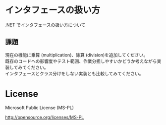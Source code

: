 # インタフェースの扱い方

.NET でインタフェースの扱い方について

## 課題

現在の機能に乗算 (multiplication)、除算 (division)を追加してください。  
既存のコードへの影響度やテスト範囲、作業分担しやすいかどうか考えながら実装してみてください。  
インタフェースとクラス分けをしない実装とも比較してみてください。  


License
=======

Microsoft Public License (MS-PL)

http://opensource.org/licenses/MS-PL
